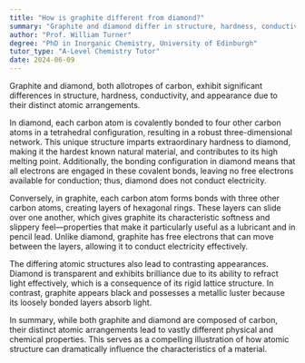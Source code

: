 ```yaml
---
title: "How is graphite different from diamond?"
summary: "Graphite and diamond differ in structure, hardness, conductivity, and appearance, which result from their distinct atomic arrangements."
author: "Prof. William Turner"
degree: "PhD in Inorganic Chemistry, University of Edinburgh"
tutor_type: "A-Level Chemistry Tutor"
date: 2024-06-09
---
```


Graphite and diamond, both allotropes of carbon, exhibit significant differences in structure, hardness, conductivity, and appearance due to their distinct atomic arrangements.

In diamond, each carbon atom is covalently bonded to four other carbon atoms in a tetrahedral configuration, resulting in a robust three-dimensional network. This unique structure imparts extraordinary hardness to diamond, making it the hardest known natural material, and contributes to its high melting point. Additionally, the bonding configuration in diamond means that all electrons are engaged in these covalent bonds, leaving no free electrons available for conduction; thus, diamond does not conduct electricity.

Conversely, in graphite, each carbon atom forms bonds with three other carbon atoms, creating layers of hexagonal rings. These layers can slide over one another, which gives graphite its characteristic softness and slippery feel—properties that make it particularly useful as a lubricant and in pencil lead. Unlike diamond, graphite has free electrons that can move between the layers, allowing it to conduct electricity effectively.

The differing atomic structures also lead to contrasting appearances. Diamond is transparent and exhibits brilliance due to its ability to refract light effectively, which is a consequence of its rigid lattice structure. In contrast, graphite appears black and possesses a metallic luster because its loosely bonded layers absorb light.

In summary, while both graphite and diamond are composed of carbon, their distinct atomic arrangements lead to vastly different physical and chemical properties. This serves as a compelling illustration of how atomic structure can dramatically influence the characteristics of a material.
    